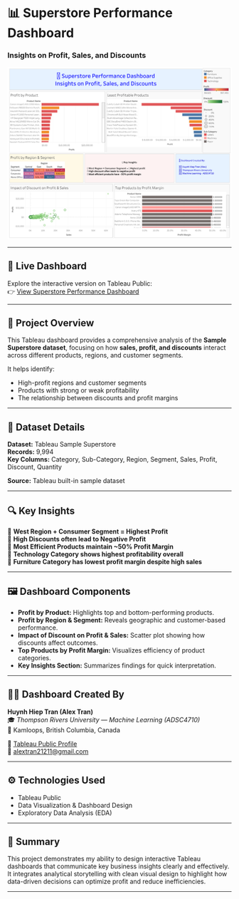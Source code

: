 # 📊 Superstore Performance Dashboard  
### Insights on Profit, Sales, and Discounts  

![Superstore Dashboard Preview](images/dashboard_preview.png)

---

## 🔗 Live Dashboard  
Explore the interactive version on Tableau Public:  
👉 [View Superstore Performance Dashboard](https://public.tableau.com/views/Superstore_Analysis_Huynh_Hiep_Tran_Alex/SuperstorePerformanceDashboard?:language=en-US&:sid=&:redirect=auth&:display_count=n&:origin=viz_share_link)

---

## 🧭 Project Overview  
This Tableau dashboard provides a comprehensive analysis of the **Sample Superstore dataset**, focusing on how **sales, profit, and discounts** interact across different products, regions, and customer segments.  

It helps identify:
- High-profit regions and customer segments  
- Products with strong or weak profitability  
- The relationship between discounts and profit margins  

---

## 🧮 Dataset Details  
**Dataset:** Tableau Sample Superstore  
**Records:** 9,994  
**Key Columns:** Category, Sub-Category, Region, Segment, Sales, Profit, Discount, Quantity  

**Source:** Tableau built-in sample dataset  

---

## 🔍 Key Insights  
📍 **West Region + Consumer Segment = Highest Profit**  
📍 **High Discounts often lead to Negative Profit**  
📍 **Most Efficient Products maintain ~50% Profit Margin**  
📍 **Technology Category shows highest profitability overall**  
📍 **Furniture Category has lowest profit margin despite high sales**

---

## 🖼️ Dashboard Components  
- **Profit by Product:** Highlights top and bottom-performing products.  
- **Profit by Region & Segment:** Reveals geographic and customer-based performance.  
- **Impact of Discount on Profit & Sales:** Scatter plot showing how discounts affect outcomes.  
- **Top Products by Profit Margin:** Visualizes efficiency of product categories.  
- **Key Insights Section:** Summarizes findings for quick interpretation.  

---

## 🧑‍💻 Dashboard Created By  
**Huynh Hiep Tran (Alex Tran)**  
🎓 *Thompson Rivers University — Machine Learning (ADSC4710)*  
📍 Kamloops, British Columbia, Canada  

🔗 [Tableau Public Profile](https://public.tableau.com/app/profile/alex.tran7019)  
📧 alextran21211@gmail.com  

---

## ⚙️ Technologies Used  
- Tableau Public  
- Data Visualization & Dashboard Design  
- Exploratory Data Analysis (EDA)  

---

## 🏁 Summary  
This project demonstrates my ability to design interactive Tableau dashboards that communicate key business insights clearly and effectively. It integrates analytical storytelling with clean visual design to highlight how data-driven decisions can optimize profit and reduce inefficiencies.

---

